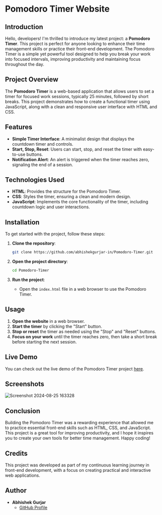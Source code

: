 # Pomodoro Timer Website
## Introduction

Hello, developers! I'm thrilled to introduce my latest project: a **Pomodoro Timer**. This project is perfect for anyone looking to enhance their time management skills or practice their front-end development. The Pomodoro Timer is a simple yet powerful tool designed to help you break your work into focused intervals, improving productivity and maintaining focus throughout the day.

## Project Overview

The **Pomodoro Timer** is a web-based application that allows users to set a timer for focused work sessions, typically 25 minutes, followed by short breaks. This project demonstrates how to create a functional timer using JavaScript, along with a clean and responsive user interface with HTML and CSS.

## Features

- **Simple Timer Interface**: A minimalist design that displays the countdown timer and controls.
- **Start, Stop, Reset**: Users can start, stop, and reset the timer with easy-to-use buttons.
- **Notification Alert**: An alert is triggered when the timer reaches zero, signaling the end of a session.

## Technologies Used

- **HTML**: Provides the structure for the Pomodoro Timer.
- **CSS**: Styles the timer, ensuring a clean and modern design.
- **JavaScript**: Implements the core functionality of the timer, including countdown logic and user interactions.

## Installation

To get started with the project, follow these steps:

1. **Clone the repository**:
    ```bash
    git clone https://github.com/abhishekgurjar-in/Pomodoro-Timer.git
    ```

2. **Open the project directory**:
    ```bash
    cd Pomodoro-Timer
    ```

3. **Run the project**:
    - Open the `index.html` file in a web browser to use the Pomodoro Timer.

## Usage

1. **Open the website** in a web browser.
2. **Start the timer** by clicking the "Start" button.
3. **Stop or reset** the timer as needed using the "Stop" and "Reset" buttons.
4. **Focus on your work** until the timer reaches zero, then take a short break before starting the next session.


## Live Demo

You can check out the live demo of the Pomodoro Timer project [here](https://abhishekgurjar-in.github.io/Pomodoro-Timer/).

## Screenshots
![Screenshot 2024-08-25 163328](https://github.com/user-attachments/assets/62884d0e-c270-441f-9125-30bc8215479b)

## Conclusion

Building the Pomodoro Timer was a rewarding experience that allowed me to practice essential front-end skills such as HTML, CSS, and JavaScript. This project is a great tool for improving productivity, and I hope it inspires you to create your own tools for better time management. Happy coding!

## Credits

This project was developed as part of my continuous learning journey in front-end development, with a focus on creating practical and interactive web applications.

## Author

- **Abhishek Gurjar**
  - [GitHub Profile](https://github.com/abhishekgurjar-in)
